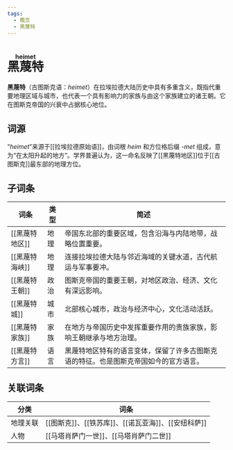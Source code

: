 ```yaml
---
tags:
  - 概念
  - 黑蔑特
---
```

# <ruby>黑蔑特<rt>heimet</rt></ruby>

**黑蔑特**（古图斯克语：*heimet*）在拉埃拉德大陆历史中具有多重含义，既指代重要地理区域与城市，也代表一个具有影响力的家族与由这个家族建立的诸王朝。它在图斯克帝国的兴衰中占据核心地位。

## 词源

“*heimet*”来源于[[拉埃拉德原始语]]，由词根 _heim_ 和方位格后缀 _-met_ 组成，意为“在太阳升起的地方”。学界普遍认为，这一命名反映了[[黑蔑特地区]]位于[[古图斯克]]最东部的地理方位。

## 子词条

| 词条        | 类型  | 简述                                         |
| --------- | --- | ------------------------------------------ |
| [[黑蔑特地区]] | 地理  | 帝国东北部的重要区域，包含沿海与内陆地带，战略位置重要。               |
| [[黑蔑特海峡]] | 地理  | 连接拉埃拉德大陆与邻近海域的关键水道，古代航运与军事要冲。              |
| [[黑蔑特王朝]] | 政治  | 图斯克帝国的重要王朝，对地区政治、经济、文化有深远影响。               |
| [[黑蔑特城]]  | 城市  | 北部核心城市，政治与经济中心，文化活动活跃。                     |
| [[黑蔑特家族]] | 家族  | 在地方与帝国历史中发挥重要作用的贵族家族，影响王朝继承与地方治理。          |
| [[黑蔑特方言]] | 语言  | 黑蔑特地区特有的语言变体，保留了许多古图斯克语的特征。也是图斯克帝国如今的官方语言。 |

## 关联词条

| 分类   | 词条                                |
| ---- | --------------------------------- |
| 地理关联 | [[图斯克]]、[[铁苏库]]、[[诺瓦亚海]]、[[安纽科萨]] |
| 人物   | [[马塔肖萨门一世]]、[[马塔肖萨门二世]]           |
